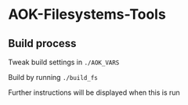 # AOK-Filesystems-Tools

## Build process

Tweak build settings in `./AOK_VARS`

Build by running `./build_fs`

Further instructions will be displayed when this is run
